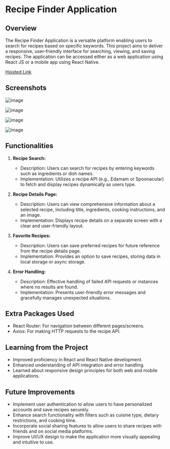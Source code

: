 # Recipe Finder Application

## Overview
The Recipe Finder Application is a versatile platform enabling users to search for recipes based on specific keywords. This project aims to deliver a responsive, user-friendly interface for searching, viewing, and saving recipes. The application can be accessed either as a web application using React JS or a mobile app using React Native.

[Hoisted Link](https://recipe-finder-azure.vercel.app/)

## Screenshots

![image](https://github.com/manasa8910/recipe-finder/assets/67619299/64bf41f1-8094-4a77-a526-f590454f8a4c)

![image](https://github.com/manasa8910/recipe-finder/assets/67619299/7fc468a6-c343-45ce-b763-0c8e50dbed38)

![image](https://github.com/manasa8910/recipe-finder/assets/67619299/ac19df5d-b324-46e9-baf3-d6cef28c02e0)

![image](https://github.com/manasa8910/recipe-finder/assets/67619299/bdf67c85-7391-4b1f-9592-e46e6a22eeed)

## Functionalities

1. **Recipe Search:**
   - Description: Users can search for recipes by entering keywords such as ingredients or dish names.
   - Implementation: Utilizes a recipe API (e.g., Edamam or Spoonacular) to fetch and display recipes dynamically as users type.

2. **Recipe Details Page:**
   - Description: Users can view comprehensive information about a selected recipe, including title, ingredients, cooking instructions, and an image.
   - Implementation: Displays recipe details on a separate screen with a clear and user-friendly layout.

3. **Favorite Recipes:**
   - Description: Users can save preferred recipes for future reference from the recipe details page.
   - Implementation: Provides an option to save recipes, storing data in local storage or async storage.

4. **Error Handling:**
   - Description: Effective handling of failed API requests or instances where no results are found.
   - Implementation: Presents user-friendly error messages and gracefully manages unexpected situations.

## Extra Packages Used
- React Router: For navigation between different pages/screens.
- Axios: For making HTTP requests to the recipe API.

## Learning from the Project
- Improved proficiency in React and React Native development.
- Enhanced understanding of API integration and error handling.
- Learned about responsive design principles for both web and mobile applications.

## Future Improvements
- Implement user authentication to allow users to have personalized accounts and save recipes securely.
- Enhance search functionality with filters such as cuisine type, dietary restrictions, and cooking time.
- Incorporate social sharing features to allow users to share recipes with friends and on social media platforms.
- Improve UI/UX design to make the application more visually appealing and intuitive to use.
